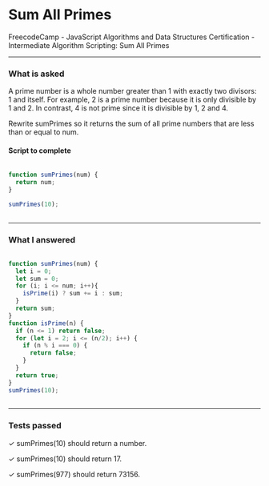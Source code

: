 # Sum All Primes
FreecodeCamp - JavaScript Algorithms and Data Structures Certification - Intermediate Algorithm Scripting: Sum All Primes


---


### What is asked

A prime number is a whole number greater than 1 with exactly two divisors: 1 and itself. For example, 2 is a prime number because it is only divisible by 1 and 2. In contrast, 4 is not prime since it is divisible by 1, 2 and 4.

Rewrite sumPrimes so it returns the sum of all prime numbers that are less than or equal to num.

#### Script to complete

```javascript  
  
function sumPrimes(num) {
  return num;
}

sumPrimes(10);
  

```

---


### What I answered

```javascript  
  
function sumPrimes(num) {
  let i = 0;
  let sum = 0;
  for (i; i <= num; i++){
    isPrime(i) ? sum += i : sum;
  }
  return sum;
}
function isPrime(n) {
  if (n <= 1) return false;
  for (let i = 2; i <= (n/2); i++) {
    if (n % i === 0) {
      return false;
    }
  }
  return true;
}
sumPrimes(10);
  

```

---


### Tests passed

✓ sumPrimes(10) should return a number.

✓ sumPrimes(10) should return 17.

✓ sumPrimes(977) should return 73156.